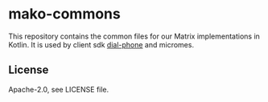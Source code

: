 # mako-commons

This repository contains the common files for our Matrix implementations in Kotlin.
It is used by client sdk [dial-phone](https://github.com/mtorials/dial-phone) and micromes.

## License

Apache-2.0, see LICENSE file.
